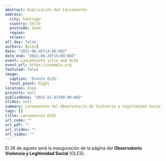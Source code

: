 ```yaml
---
abstract: Explicación del Lanzamiento
address:
  city: Santiago
  country: Chile
  postcode: Zoom
  region: 
  street: 
all_day: false
authors: [oles]
date: "2022-08-26T13:00:00Z"
date_end: "2022-08-26T15:00:00Z"
event: Lanzamiento sitio web OLES
event_url: https://example.org
featured: false
image:
  caption: 'Evento OLES'
  focal_point: Right
location: Zoom
projects: null
publishDate: "2021-01-01T00:00:00Z"
slides: null
summary: Lanzamiento del Observatorio de Violencia y Legitimidad Social
tags: []
title: Lanzamiento OLES
url_code: ""
url_pdf: ""
url_slides: ""
url_video: ""
---
```


El 26 de agosto será la inauguración de la página del **Observatorio Violencia y Legitimidad Social** (OLES). 

